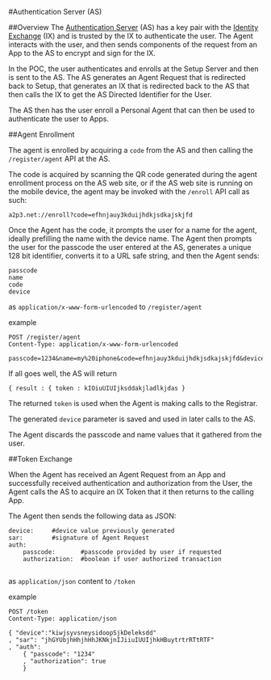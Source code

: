 #Authentication Server (AS)

##Overview
The [Authentication Server](../as) (AS) has a key pair with the [Identity Exchange](../ix) (IX) and is trusted by the IX to authenticate the user. The Agent interacts with the user, and then sends components of the request from an App to the AS to encrypt and sign for the IX.

In the POC, the user authenticates and enrolls at the Setup Server and then is sent to the AS. The AS generates an Agent Request that is redirected back to Setup, that generates an IX that is redirected back to the AS that then calls the IX to get the AS Directed Identifier for the User.

The AS then has the user enroll a Personal Agent that can then be used to authenticate the user to Apps.

##Agent Enrollment

The agent is enrolled by acquiring a `code` from the AS and then calling the `/register/agent` API at the AS.

The code is acquired by scanning the QR code generated during the agent enrollment process on the AS web site, or if the AS web site is running on the mobile device, the agent may be invoked with the `/enroll` API call as such:

	a2p3.net://enroll?code=efhnjauy3kduijhdkjsdkajskjfd

Once the Agent has the code, it prompts the user for a name for the agent, ideally prefilling the name with the device name. The Agent then prompts the user for the passcode the user entered at the AS, generates a unique 128 bit identifier, converts it to a URL safe string, and then the Agent sends:
	
	passcode
	name
	code
	device

as `application/x-www-form-urlencoded` to `/register/agent`

example

```
POST /register/agent
Content-Type: application/x-www-form-urlencoded
	
passcode=1234&name=my%20iphone&code=efhnjauy3kduijhdkjsdkajskjfd&device=kiwjsyvsneysidoopSjkDeleksdd

```
If all goes well, the AS will return

```
{ result : { token : kIOiuUIUIjksddakjladlkjdas }

```

The returned `token` is used when the Agent is making calls to the Registrar.

The generated `device` parameter is saved and used in later calls to the AS.

The Agent discards the passcode and name values that it gathered from the user.

##Token Exchange

When the Agent has received an Agent Request from an App and successfully received authentication and authorization from the User, the Agent calls the AS to acquire an IX Token that it then returns to the calling App.

The Agent then sends the following data as JSON:

```
device:		#device value previously generated
sar:		#signature of Agent Request
auth:
	passcode:		#passcode provided by user if requested
	authorization:	#boolean if user authorized transaction
	
```
as `application/json` content to `/token`

example

```
POST /token
Content-Type: application/json

{ "device":"kiwjsyvsneysidoopSjkDeleksdd"
, "sar": "jhGYUbjhHhjhHhJKNkjnIJiiuIUUIjhkHBuytrtrRTtRTF"
, "auth":
	{ "passcode": "1234"
	, "authorization": true
	}
```
